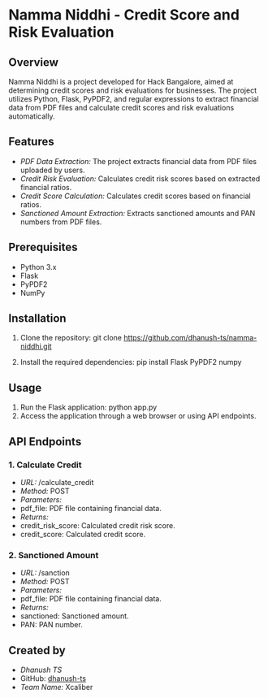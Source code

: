 # Namma Niddhi - Credit Score and Risk Evaluation

## Overview
Namma Niddhi is a project developed for Hack Bangalore, aimed at determining credit scores and risk evaluations for businesses. The project utilizes Python, Flask, PyPDF2, and regular expressions to extract financial data from PDF files and calculate credit scores and risk evaluations automatically.

## Features
- *PDF Data Extraction:* The project extracts financial data from PDF files uploaded by users.
- *Credit Risk Evaluation:* Calculates credit risk scores based on extracted financial ratios.
- *Credit Score Calculation:* Calculates credit scores based on financial ratios.
- *Sanctioned Amount Extraction:* Extracts sanctioned amounts and PAN numbers from PDF files.

## Prerequisites
- Python 3.x
- Flask
- PyPDF2
- NumPy

## Installation
1. Clone the repository:
git clone https://github.com/dhanush-ts/namma-niddhi.git

2. Install the required dependencies:
pip install Flask PyPDF2 numpy


## Usage
1. Run the Flask application:
python app.py
2. Access the application through a web browser or using API endpoints.

## API Endpoints

### 1. Calculate Credit
- *URL:* /calculate_credit
- *Method:* POST
- *Parameters:*
- pdf_file: PDF file containing financial data.
- *Returns:*
- credit_risk_score: Calculated credit risk score.
- credit_score: Calculated credit score.

### 2. Sanctioned Amount
- *URL:* /sanction
- *Method:* POST
- *Parameters:*
- pdf_file: PDF file containing financial data.
- *Returns:*
- sanctioned: Sanctioned amount.
- PAN: PAN number.

## Created by
- *Dhanush TS*
- GitHub: [dhanush-ts](https://github.com/dhanush-ts)
- *Team Name:* Xcaliber
